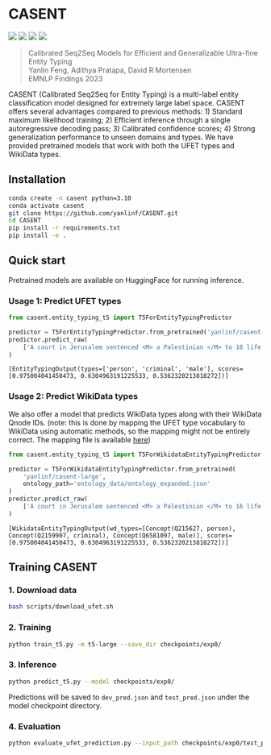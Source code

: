 # CASENT 

[![](https://img.shields.io/badge/license-MIT-green.svg)](LICENSE) 
[![](https://img.shields.io/badge/🤗-HuggingFace-red.svg)](https://huggingface.co/yanlinf/casent-large)
[![](https://img.shields.io/badge/📄-Paper-yellow.svg)](https://huggingface.co/yanlinf/casent-large)
[![](https://img.shields.io/badge/🎈-Demo-blue.svg)](http://chronos.lti.cs.cmu.edu:8401/)

> Calibrated Seq2Seq Models for Efficient and Generalizable Ultra-fine Entity Typing<br/>
> Yanlin Feng, Adithya Pratapa, David R Mortensen<br/>
> EMNLP Findings 2023

CASENT (Calibrated Seq2Seq for Entity Typing) is a multi-label entity classification model designed for extremely large label space. CASENT offers several advantages compared to previous methods: 1) Standard maximum likelihood training; 2) Efficient inference through a single autoregressive decoding pass; 3) Calibrated confidence scores; 4) Strong generalization performance to unseen domains and types. We have provided pretrained models that work with both the UFET types and WikiData types.

## Installation

```bash
conda create -n casent python=3.10
conda activate casent
git clone https://github.com/yanlinf/CASENT.git
cd CASENT
pip install -r requirements.txt
pip install -e .
```

## Quick start

Pretrained models are available on HuggingFace for running inference.

### Usage 1: Predict UFET types

```python
from casent.entity_typing_t5 import T5ForEntityTypingPredictor

predictor = T5ForEntityTypingPredictor.from_pretrained('yanlinf/casent-large')
predictor.predict_raw(
    ['A court in Jerusalem sentenced <M> a Palestinian </M> to 16 life terms for forcing a bus off a cliff July 6 , killing 16 people']
)
```

```plain
[EntityTypingOutput(types=['person', 'criminal', 'male'], scores=[0.975004041450473, 0.6304963191225533, 0.5362320213818272])]
```

### Usage 2: Predict WikiData types

We also offer a model that predicts WikiData types along with their WikiData Qnode IDs. (note: this is done by mapping the UFET type vocabulary to WikiData using automatic methods, so the mapping might not be entirely correct. The mapping file is available [here](ontology_data/ufet_mapping.csv))

```python
from casent.entity_typing_t5 import T5ForWikidataEntityTypingPredictor

predictor = T5ForWikidataEntityTypingPredictor.from_pretrained(
    'yanlinf/casent-large',
    ontology_path='ontology_data/ontology_expanded.json'
)
predictor.predict_raw(
    ['A court in Jerusalem sentenced <M> a Palestinian </M> to 16 life terms for forcing a bus off a cliff July 6 , killing 16 people']
)
```

```plain
[WikidataEntityTypingOutput(wd_types=[Concept(Q215627, person), Concept(Q2159907, criminal), Concept(Q6581097, male)], scores=[0.975004041450473, 0.6304963191225533, 0.5362320213818272])]
```

## Training CASENT

### 1. Download data

```bash
bash scripts/download_ufet.sh
```

### 2. Training 

```bash
python train_t5.py -m t5-large --save_dir checkpoints/exp0/
```

### 3. Inference

```bash
python predict_t5.py --model checkpoints/exp0/
```

Predictions will be saved to `dev_pred.json` and `test_pred.json` under the model checkpoint directory.

### 4. Evaluation

```bash
python evaluate_ufet_prediction.py --input_path checkpoints/exp0/test_pred.json
```
